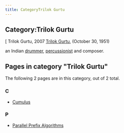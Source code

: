 ```yaml
---
title: CategoryTrilok Gurtu
---
```

## Category:Trilok Gurtu



\[ Trilok Gurtu, 2007
[Trilok Gurtu](https://en.wikipedia.org/wiki/Trilok_Gurtu), (October 30, 1951)

an Indian [drummer](https://en.wikipedia.org/wiki/Drummer), [percussionist](https://en.wikipedia.org/wiki/Percussion_instrument) and composer.

## Pages in category "Trilok Gurtu"

The following 2 pages are in this category, out of 2 total.

### C

- [Cumulus](Cumulus "Cumulus")

### P

- [Parallel Prefix Algorithms](Parallel_Prefix_Algorithms "Parallel Prefix Algorithms")

